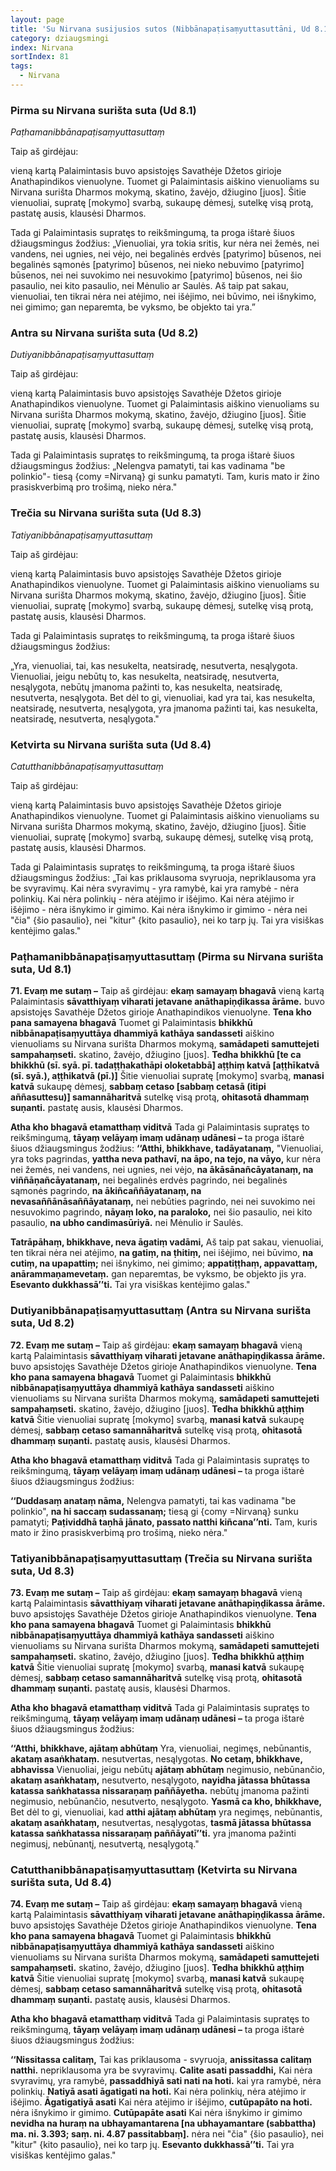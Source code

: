 ```yaml
---
layout: page
title: 'Su Nirvana susijusios sutos (Nibbānapaṭisaṃyuttasuttāni, Ud 8.1-4)'
category: dziaugsmingi
index: Nirvana
sortIndex: 81
tags:
  - Nirvana
---
```



### Pirma su Nirvana surišta suta (Ud 8.1)

*Paṭhamanibbānapaṭisaṃyuttasuttaṃ*

Taip aš girdėjau:

vieną kartą Palaimintasis buvo apsistojęs Savathėje Džetos girioje Anathapindikos vienuolyne. Tuomet gi Palaimintasis aiškino vienuoliams su Nirvana surišta Dharmos mokymą, skatino, žavėjo, džiugino [juos]. Šitie vienuoliai, supratę [mokymo] svarbą, sukaupę dėmesį, sutelkę visą protą, pastatę ausis, klausėsi Dharmos.

Tada gi Palaimintasis supratęs to reikšmingumą, ta proga ištarė šiuos džiaugsmingus žodžius: „Vienuoliai, yra tokia sritis, kur nėra nei žemės, nei vandens, nei ugnies, nei vėjo, nei begalinės erdvės [patyrimo] būsenos, nei begalinės sąmonės [patyrimo] būsenos, nei nieko nebuvimo [patyrimo] būsenos, nei nei suvokimo nei nesuvokimo [patyrimo] būsenos, nei šio pasaulio, nei kito pasaulio, nei Mėnulio ar Saulės. Aš taip pat sakau, vienuoliai, ten tikrai nėra nei atėjimo, nei išėjimo, nei būvimo, nei išnykimo, nei gimimo; gan neparemta, be vyksmo, be objekto tai yra.”

### Antra su Nirvana surišta suta (Ud 8.2)

*Dutiyanibbānapaṭisaṃyuttasuttaṃ*

Taip aš girdėjau:

vieną kartą Palaimintasis buvo apsistojęs Savathėje Džetos girioje Anathapindikos vienuolyne. Tuomet gi Palaimintasis aiškino vienuoliams su Nirvana surišta Dharmos mokymą, skatino, žavėjo, džiugino [juos]. Šitie vienuoliai, supratę [mokymo] svarbą, sukaupę dėmesį, sutelkę visą protą, pastatę ausis, klausėsi Dharmos.

Tada gi Palaimintasis supratęs to reikšmingumą, ta proga ištarė šiuos džiaugsmingus žodžius: „Nelengva pamatyti, tai kas vadinama "be polinkio"- tiesą {comy =Nirvaną} gi sunku pamatyti. Tam, kuris mato ir žino prasiskverbimą pro trošimą, nieko nėra."

### Trečia su Nirvana surišta suta (Ud 8.3)

*Tatiyanibbānapaṭisaṃyuttasuttaṃ*

Taip aš girdėjau:

vieną kartą Palaimintasis buvo apsistojęs Savathėje Džetos girioje Anathapindikos vienuolyne. Tuomet gi Palaimintasis aiškino vienuoliams su Nirvana surišta Dharmos mokymą, skatino, žavėjo, džiugino [juos]. Šitie vienuoliai, supratę [mokymo] svarbą, sukaupę dėmesį, sutelkę visą protą, pastatę ausis, klausėsi Dharmos.

Tada gi Palaimintasis supratęs to reikšmingumą, ta proga ištarė šiuos džiaugsmingus žodžius:

„Yra, vienuoliai, tai, kas nesukelta, neatsiradę, nesutverta, nesąlygota. Vienuoliai, jeigu nebūtų to, kas nesukelta, neatsiradę, nesutverta, nesąlygota, nebūtų įmanoma pažinti to, kas nesukelta, neatsiradę, nesutverta, nesąlygota. Bet dėl to gi, vienuoliai, kad yra tai, kas nesukelta, neatsiradę, nesutverta, nesąlygota, yra įmanoma pažinti tai, kas nesukelta, neatsiradę, nesutverta, nesąlygota."

### Ketvirta su Nirvana surišta suta (Ud 8.4)

*Catutthanibbānapaṭisaṃyuttasuttaṃ*

Taip aš girdėjau:

vieną kartą Palaimintasis buvo apsistojęs Savathėje Džetos girioje Anathapindikos vienuolyne. Tuomet gi Palaimintasis aiškino vienuoliams su Nirvana surišta Dharmos mokymą, skatino, žavėjo, džiugino [juos]. Šitie vienuoliai, supratę [mokymo] svarbą, sukaupę dėmesį, sutelkę visą protą, pastatę ausis, klausėsi Dharmos.

Tada gi Palaimintasis supratęs to reikšmingumą, ta proga ištarė šiuos džiaugsmingus žodžius: „Tai kas priklausoma svyruoja, nepriklausoma yra be svyravimų. Kai nėra svyravimų - yra ramybė, kai yra ramybė - nėra polinkių. Kai nėra polinkių - nėra atėjimo ir išėjimo. Kai nėra atėjimo ir išėjimo - nėra išnykimo ir gimimo. Kai nėra išnykimo ir gimimo - nėra nei "čia" {šio pasaulio}, nei "kitur" {kito pasaulio}, nei ko tarp jų. Tai yra visiškas kentėjimo galas."

### Paṭhamanibbānapaṭisaṃyuttasuttaṃ (Pirma su Nirvana surišta suta, Ud 8.1)

**71. Evaṃ me sutaṃ –** Taip aš girdėjau: **ekaṃ samayaṃ bhagavā** vieną kartą Palaimintasis **sāvatthiyaṃ viharati jetavane anāthapiṇḍikassa ārāme.** buvo apsistojęs Savathėje Džetos girioje Anathapindikos vienuolyne. **Tena kho pana samayena bhagavā** Tuomet gi Palaimintasis **bhikkhū nibbānapaṭisaṃyuttāya dhammiyā kathāya sandasseti** aiškino vienuoliams su Nirvana surišta Dharmos mokymą, **samādapeti samuttejeti sampahaṃseti.** skatino, žavėjo, džiugino [juos]. **Tedha bhikkhū [te ca bhikkhū (sī. syā. pī. tadaṭṭhakathāpi oloketabbā] aṭṭhiṃ katvā [aṭṭhīkatvā (sī. syā.), aṭṭhikatvā (pī.)]** Šitie vienuoliai supratę [mokymo] svarbą, **manasi katvā** sukaupę dėmesį, **sabbaṃ cetaso [sabbaṃ cetasā (itipi aññasuttesu)] samannāharitvā** sutelkę visą protą, **ohitasotā dhammaṃ suṇanti.** pastatę ausis, klausėsi Dharmos.

**Atha kho bhagavā etamatthaṃ viditvā** Tada gi Palaimintasis supratęs to reikšmingumą, **tāyaṃ velāyaṃ imaṃ udānaṃ udānesi –** ta proga ištarė šiuos džiaugsmingus žodžius: **‘‘Atthi, bhikkhave, tadāyatanaṃ,** "Vienuoliai, yra toks pagrindas, **yattha neva pathavī, na āpo, na tejo, na vāyo,** kur nėra nei žemės, nei vandens, nei ugnies, nei vėjo, **na ākāsānañcāyatanaṃ, na viññāṇañcāyatanaṃ,** nei begalinės erdvės pagrindo, nei begalinės sąmonės pagrindo, **na ākiñcaññāyatanaṃ, na nevasaññānāsaññāyatanaṃ,** nei nebūties pagrindo, nei nei suvokimo nei nesuvokimo pagrindo, **nāyaṃ loko, na paraloko,** nei šio pasaulio, nei kito pasaulio, **na ubho candimasūriyā.** nei Mėnulio ir Saulės.

**Tatrāpāhaṃ, bhikkhave, neva āgatiṃ vadāmi,** Aš taip pat sakau, vienuoliai, ten tikrai nėra nei atėjimo, **na gatiṃ, na ṭhitiṃ,** nei išėjimo, nei būvimo, **na cutiṃ, na upapattiṃ;** nei išnykimo, nei gimimo; **appatiṭṭhaṃ, appavattaṃ, anārammaṇamevetaṃ.** gan neparemtas, be vyksmo, be objekto jis yra. **Esevanto dukkhassā’’ti.** Tai yra visiškas kentėjimo galas."

### Dutiyanibbānapaṭisaṃyuttasuttaṃ (Antra su Nirvana surišta suta, Ud 8.2)

**72. Evaṃ me sutaṃ –** Taip aš girdėjau: **ekaṃ samayaṃ bhagavā** vieną kartą Palaimintasis **sāvatthiyaṃ viharati jetavane anāthapiṇḍikassa ārāme.** buvo apsistojęs Savathėje Džetos girioje Anathapindikos vienuolyne. **Tena kho pana samayena bhagavā** Tuomet gi Palaimintasis **bhikkhū nibbānapaṭisaṃyuttāya dhammiyā kathāya sandasseti** aiškino vienuoliams su Nirvana surišta Dharmos mokymą, **samādapeti samuttejeti sampahaṃseti.** skatino, žavėjo, džiugino [juos]. **Tedha bhikkhū aṭṭhiṃ katvā** Šitie vienuoliai supratę [mokymo] svarbą, **manasi katvā** sukaupę dėmesį, **sabbaṃ cetaso samannāharitvā** sutelkę visą protą, **ohitasotā dhammaṃ suṇanti.** pastatę ausis, klausėsi Dharmos.

**Atha kho bhagavā etamatthaṃ viditvā** Tada gi Palaimintasis supratęs to reikšmingumą, **tāyaṃ velāyaṃ imaṃ udānaṃ udānesi –** ta proga ištarė šiuos džiaugsmingus žodžius:

**‘‘Duddasaṃ anataṃ nāma,** Nelengva pamatyti, tai kas vadinama "be polinkio", **na hi saccaṃ sudassanaṃ;** tiesą gi {comy =Nirvaną} sunku pamatyti; **Paṭividdhā taṇhā jānato, passato natthi kiñcana’’nti.** Tam, kuris mato ir žino prasiskverbimą pro trošimą, nieko nėra."

### Tatiyanibbānapaṭisaṃyuttasuttaṃ (Trečia su Nirvana surišta suta, Ud 8.3)

**73. Evaṃ me sutaṃ –** Taip aš girdėjau: **ekaṃ samayaṃ bhagavā** vieną kartą Palaimintasis **sāvatthiyaṃ viharati jetavane anāthapiṇḍikassa ārāme.** buvo apsistojęs Savathėje Džetos girioje Anathapindikos vienuolyne. **Tena kho pana samayena bhagavā** Tuomet gi Palaimintasis **bhikkhū nibbānapaṭisaṃyuttāya dhammiyā kathāya sandasseti** aiškino vienuoliams su Nirvana surišta Dharmos mokymą, **samādapeti samuttejeti sampahaṃseti.** skatino, žavėjo, džiugino [juos]. **Tedha bhikkhū aṭṭhiṃ katvā** Šitie vienuoliai supratę [mokymo] svarbą, **manasi katvā** sukaupę dėmesį, **sabbaṃ cetaso samannāharitvā** sutelkę visą protą, **ohitasotā dhammaṃ suṇanti.** pastatę ausis, klausėsi Dharmos.

**Atha kho bhagavā etamatthaṃ viditvā** Tada gi Palaimintasis supratęs to reikšmingumą, **tāyaṃ velāyaṃ imaṃ udānaṃ udānesi –** ta proga ištarė šiuos džiaugsmingus žodžius:

**‘‘Atthi, bhikkhave, ajātaṃ abhūtaṃ** Yra, vienuoliai, negimęs, nebūnantis, **akataṃ asaṅkhataṃ.** nesutvertas, nesąlygotas. **No cetaṃ, bhikkhave, abhavissa** Vienuoliai, jeigu nebūtų **ajātaṃ abhūtaṃ** negimusio, nebūnančio, **akataṃ asaṅkhataṃ,** nesutverto, nesąlygoto, **nayidha jātassa bhūtassa katassa saṅkhatassa nissaraṇaṃ paññāyetha.** nebūtų įmanoma pažinti negimusio, nebūnančio, nesutverto, nesąlygoto. **Yasmā ca kho, bhikkhave,** Bet dėl to gi, vienuoliai, kad **atthi ajātaṃ abhūtaṃ** yra negimęs, nebūnantis, **akataṃ asaṅkhataṃ,** nesutvertas, nesąlygotas, **tasmā jātassa bhūtassa katassa saṅkhatassa nissaraṇaṃ paññāyatī’’ti.** yra įmanoma pažinti negimusį, nebūnantį, nesutvertą, nesąlygotą."

### Catutthanibbānapaṭisaṃyuttasuttaṃ (Ketvirta su Nirvana surišta suta, Ud 8.4)

**74. Evaṃ me sutaṃ –** Taip aš girdėjau: **ekaṃ samayaṃ bhagavā** vieną kartą Palaimintasis **sāvatthiyaṃ viharati jetavane anāthapiṇḍikassa ārāme.** buvo apsistojęs Savathėje Džetos girioje Anathapindikos vienuolyne. **Tena kho pana samayena bhagavā** Tuomet gi Palaimintasis **bhikkhū nibbānapaṭisaṃyuttāya dhammiyā kathāya sandasseti** aiškino vienuoliams su Nirvana surišta Dharmos mokymą, **samādapeti samuttejeti sampahaṃseti.** skatino, žavėjo, džiugino [juos]. **Tedha bhikkhū aṭṭhiṃ katvā** Šitie vienuoliai supratę [mokymo] svarbą, **manasi katvā** sukaupę dėmesį, **sabbaṃ cetaso samannāharitvā** sutelkę visą protą, **ohitasotā dhammaṃ suṇanti.** pastatę ausis, klausėsi Dharmos.

**Atha kho bhagavā etamatthaṃ viditvā** Tada gi Palaimintasis supratęs to reikšmingumą, **tāyaṃ velāyaṃ imaṃ udānaṃ udānesi –** ta proga ištarė šiuos džiaugsmingus žodžius:

**‘‘Nissitassa calitaṃ,** Tai kas priklausoma - svyruoja, **anissitassa calitaṃ natthi.** nepriklausoma yra be svyravimų. **Calite asati passaddhi,** Kai nėra svyravimų, yra ramybė, **passaddhiyā sati nati na hoti.** kai yra ramybė, nėra polinkių. **Natiyā asati āgatigati na hoti.** Kai nėra polinkių, nėra atėjimo ir išėjimo. **Āgatigatiyā asati** Kai nėra atėjimo ir išėjimo, **cutūpapāto na hoti.** nėra išnykimo ir gimimo. **Cutūpapāte asati** Kai nėra išnykimo ir gimimo **nevidha na huraṃ na ubhayamantarena [na ubhayamantare (sabbattha) ma. ni. 3.393; saṃ. ni. 4.87 passitabbaṃ].** nėra nei "čia" {šio pasaulio}, nei "kitur" {kito pasaulio}, nei ko tarp jų. **Esevanto dukkhassā’’ti.** Tai yra visiškas kentėjimo galas."

